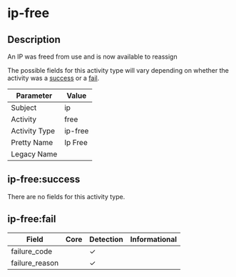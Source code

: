 ip-free
=======

Description
-----------
An IP was freed from use and is now available to reassign

The possible fields for this activity type will vary depending on whether the activity was a [success](#ip-freesuccess) or a [fail](#ip-freefail).

| Parameter     | Value   |
| ------------- | ------- |
| Subject       | ip      |
| Activity      | free    |
| Activity Type | ip-free |
| Pretty Name   | Ip Free |
| Legacy Name   |         |

ip-free:success
---------------

There are no fields for this activity type.


ip-free:fail
------------

| Field          | Core | Detection | Informational |
| -------------- | ---- | --------- | ------------- |
| failure_code   |      | &#10003;  |               |
| failure_reason |      | &#10003;  |               |